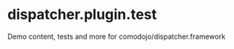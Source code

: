 dispatcher.plugin.test
======================

Demo content, tests and more for comodojo/dispatcher.framework
